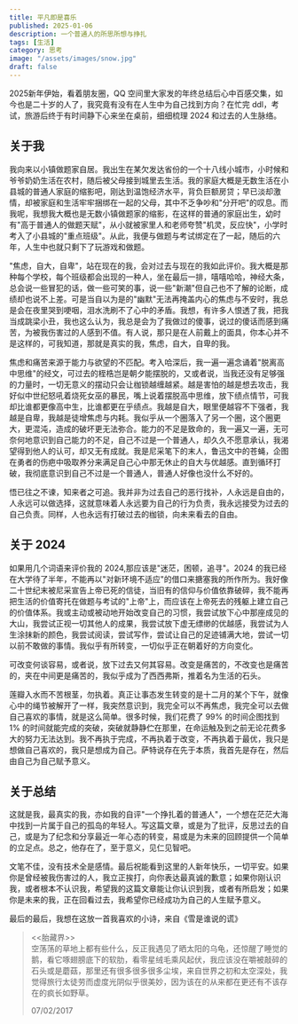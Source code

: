 ```yaml
---
title: 平凡即是喜乐
published: 2025-01-06
description: 一个普通人的所思所想与挣扎
tags: [生活]
category: 思考
image: "/assets/images/snow.jpg"
draft: false
---
```


2025新年伊始，看着朋友圈，QQ 空间里大家发的年终总结后心中百感交集，如今也是二十岁的人了，我究竟有没有在人生中为自己找到方向？在忙完 ddl，考试，旅游后终于有时间静下心来坐在桌前，细细梳理 2024 和过去的人生脉络。

## 关于我

我向来以小镇做题家自居。我出生在某欠发达省份的一个十八线小城市，小时候和爷爷奶奶生活在农村，随后被父母接到城里去生活。我的家庭大概是无数生活在小县城的普通人家庭的缩影吧，刚达到温饱经济水平，背负巨额房贷；早已淡却激情，却被家庭和生活牢牢捆绑在一起的父母，其中不乏争吵和"分开吧"的叹息。而我呢，我想我大概也是无数小镇做题家的缩影，在这样的普通的家庭出生，幼时有"高于普通人的做题天赋"，从小就被家里人和老师夸赞"机灵，反应快"，小学时考入了小县城的"重点班级"。从此，我便与做题与考试绑定在了一起，随后的六年，人生中也就只剩下了玩游戏和做题。

"焦虑，自大，自卑"，站在现在的我，会对过去与现在的我如此评价。我大概是那种每个学校，每个班级都会出现的一种人，坐在最后一排，嘻嘻哈哈，神经大条，总会说一些冒犯的话，做一些可笑的事，说一些"新潮"但自己也不了解的论断，成绩却也说不上差。可是当自以为是的"幽默"无法再掩盖内心的焦虑与不安时，我总是会在夜里哭到哽咽，泪水洗刷不了心中的矛盾。我想，有许多人恨透了我，把我当成跳梁小丑，我也这么认为，我总是会为了我做过的傻事，说过的傻话而感到痛苦，为被我伤害过的人感到不值。有人说，那只是在人前戴上的面具，你本心并不是这样的，可我知道，那就是真实的我，焦虑，自大，自卑的我。

焦虑和痛苦来源于能力与欲望的不匹配。考入哈深后，我一遍一遍念诵着"脱离高中思维"的经文，可过去的桎梏岂是朝夕能摆脱的，又或者说，当我还没有足够强的力量时，一切无意义的摆动只会让枷锁越缠越紧。越是害怕的越是想去攻击，我好似中世纪怒吼着烧死女巫的暴民，嘴上说着摆脱高中思维，放下绩点情节，可我却比谁都更像高中生，比谁都更在乎绩点。我越是自大，眼里便越容不下强者，我越是自卑，我越是徒增焦虑与内耗。我似乎从一个圈落入了另一个圈，这个圈更大，更混沌，造成的破坏更无法弥合。能力的不足是致命的，我一遍又一遍，无可奈何地意识到自己能力的不足，自己不过是一个普通人，却久久不愿意承认，我渴望得到他人的认可，却又无有成就。我是尼采笔下的末人，鲁迅文中的苍蝇，企图在勇者的伤疤中吸取养分来满足自己心中那无休止的自大与优越感。直到循环打破，我彻底意识到自己不过是一个普通人，普通人好像也没什么不好的。

悟已往之不谏，知来者之可追。我并非为过去自己的恶行找补，人永远是自由的，人永远可以做选择，这就意味着人永远要为自己的行为负责，我永远接受为过去的自己负责。同样，人也永远有打破过去的枷锁，向未来看去的自由。

## 关于 2024

如果用几个词语来评价我的 2024,那应该是"迷茫，困顿，追寻"。2024 的我已经在大学待了半年，不能再以"对新环境不适应"的借口来搪塞我的所作所为。我好像二十世纪末被尼采宣告上帝已死的信徒，当旧有的信仰与价值依靠破碎，我不能再把生活的价值寄托在做题与考试的"上帝"上，而应该在上帝死去的残躯上建立自己的价值体系。我或主动或被动地开始改变自己的习惯，我尝试放下心中那座成见的大山，我尝试正视一切其他人的成果，我尝试放下虚无缥缈的优越感，我尝试为人生涂抹新的颜色，我尝试阅读，尝试写作，尝试让自己的足迹铺满大地，尝试一切以前不敢做的事情。我似乎有所转变，一切似乎正在朝着好的方向变化。

可改变何谈容易，或者说，放下过去又何其容易。改变是痛苦的，不改变也是痛苦的，夹在中间更是痛苦的，我似乎成为了西西弗斯，推着名为生活的石头。

莲瓣入水而不苦根茎，勿执着。真正让事态发生转变的是十二月的某个下午，就像心中的绳节被解开了一样，我突然意识到，我完全可以不再焦虑，我完全可以去做自己喜欢的事情，就是这么简单。很多时候，我们花费了 99% 的时间企图找到 1% 的时间就能完成的突破，突破就静静伫在那里，在命运触及到之前无论花费多大的努力无法达到。我不再执于完成，不再执着于改变，不再执着于最优，我只是想做自己喜欢的，我只是想成为自己。萨特说存在先于本质，我首先是存在，然后由自己为自己赋予意义。

## 关于总结

这就是我，最真实的我，亦如我的自评"一个挣扎着的普通人"，一个想在茫茫大海中找到一片属于自己的孤岛的年轻人。写这篇文章，或是为了批评，反思过去的自己，或是为了纪念和分享最近一年心态的转变，易或是为未来的回顾提供一个简单的立足点。总之，他存在了，至于意义，见仁见智吧。

文笔不佳，没有技术全是感情。最后祝能看到这里的人新年快乐，一切平安。如果你是曾经被我伤害过的人，我立正挨打，向你表达最真诚的歉意；如果你刚认识我，或者根本不认识我，希望我的这篇文章能让你认识到我，或者有所启发；如果你是未来的我，正在回看过去，我希望你已经成功为自己的人生赋予意义。


最后的最后，我想在这放一首我喜欢的小诗，来自《雪是谁说的谎》

> <<胎藏界>> 
> <br />
> 空荡荡的草地上都有些什么，反正我遇见了晒太阳的乌龟，还惊醒了睡觉的鹅，看它啄翅膀底下的软肋，看零星绒毛乘风起伏，我应该没在嚼被敲碎的石头或是蘑菇，那里还有很多很多很多尘埃，来自世界之初和太空深处，我觉得旅行太徒劳而虚度光阴似乎很美妙，因为该在的从来都在更还有不该存在的疯长如野草。
>
> 07/02/2017